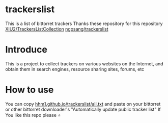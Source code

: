 # trackerslist
This is a list of bittorret trackers
Thanks these repository for this repository
[XIU2/TrackersListCollection](https://github.com/XIU2/TrackersListCollection)
[ngosang/trackerslist](https://github.com/ngosang/trackerslist)
# Introduce
This is a project to collect trackers on various websites on the Internet, and obtain them in search engines, resource sharing sites, forums, etc
# How to use
You can copy [hhm1.github.io/trackerslist/all.txt](hhm1.github.io/trackerslist/all.txt) and paste on your bittorret or other bittorret downloader's "Automatically update public tracker list"
If You like this repo please ⭐
